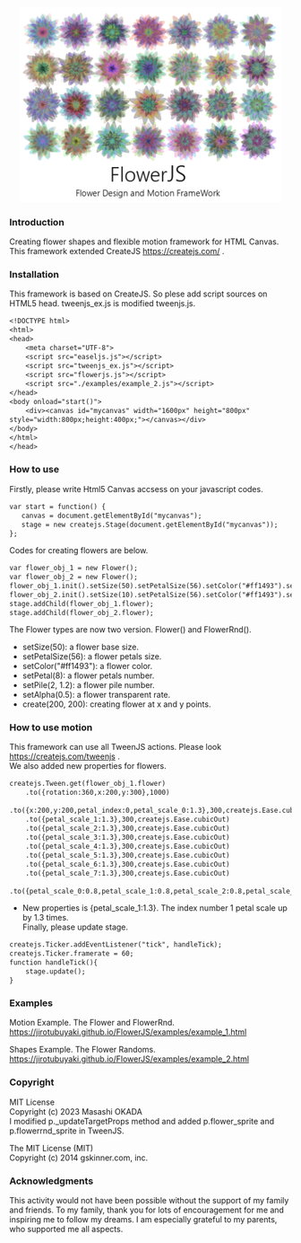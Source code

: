 <p align="center"><img width="470px" src="https://raw.githubusercontent.com/jirotubuyaki/jirotubuyaki.github.io/master/gimp/profile.png"></p>

### Introduction
Creating flower shapes and flexible motion framework for HTML Canvas. This framework extended CreateJS https://createjs.com/ .

### Installation
This framework is based on CreateJS. So plese add script sources on HTML5 head.
tweenjs_ex.js is modified tweenjs.js.
```
<!DOCTYPE html>
<html>
<head>
	<meta charset="UTF-8">
	<script src="easeljs.js"></script>
	<script src="tweenjs_ex.js"></script>
	<script src="flowerjs.js"></script>
	<script src="./examples/example_2.js"></script>
</head>
<body onload="start()">
	<div><canvas id="mycanvas" width="1600px" height="800px" style="width:800px;height:400px;"></canvas></div>
</body>
</html>
</head>
```

### How to use
Firstly, please write Html5 Canvas accsess on your javascript codes.
```
var start = function() {
   canvas = document.getElementById("mycanvas");
   stage = new createjs.Stage(document.getElementById("mycanvas"));
};
```   

Codes for creating flowers are below.
```
var flower_obj_1 = new Flower();
var flower_obj_2 = new Flower();
flower_obj_1.init().setSize(50).setPetalSize(56).setColor("#ff1493").setPetal(8).setPile(2,1.2).setAlpha(0.5).create(200,200);
flower_obj_2.init().setSize(10).setPetalSize(56).setColor("#ff1493").setPetal(8).setPile(3,1.2).setAlpha(0.5).create(200,200);
stage.addChild(flower_obj_1.flower);
stage.addChild(flower_obj_2.flower);
``` 

The Flower types are now two version. Flower() and FlowerRnd().
* setSize(50): a flower base size.
* setPetalSize(56): a flower petals size.
* setColor("#ff1493"): a flower color.
* setPetal(8): a flower petals number.
* setPile(2, 1.2): a flower pile number.
* setAlpha(0.5): a flower transparent rate.
* create(200, 200): creating flower at x and y points.

### How to use motion
This framework can use all TweenJS actions. Please look https://createjs.com/tweenjs .  
We also added new properties for flowers.

``` 
createjs.Tween.get(flower_obj_1.flower)
    .to({rotation:360,x:200,y:300},1000)
    .to({x:200,y:200,petal_index:0,petal_scale_0:1.3},300,createjs.Ease.cubicOut)
    .to({petal_scale_1:1.3},300,createjs.Ease.cubicOut)
    .to({petal_scale_2:1.3},300,createjs.Ease.cubicOut)
    .to({petal_scale_3:1.3},300,createjs.Ease.cubicOut)
    .to({petal_scale_4:1.3},300,createjs.Ease.cubicOut)
    .to({petal_scale_5:1.3},300,createjs.Ease.cubicOut)
    .to({petal_scale_6:1.3},300,createjs.Ease.cubicOut)
    .to({petal_scale_7:1.3},300,createjs.Ease.cubicOut)
    .to({petal_scale_0:0.8,petal_scale_1:0.8,petal_scale_2:0.8,petal_scale_3:0.8,petal_scale_4:0.8,petal_scale_5:0.8,petal_scale_6:0.8,petal_scale_7:0.8},600,createjs.Ease.cubicOut);
``` 

* New properties is {petal_scale_1:1.3}. The index number 1 petal scale up by 1.3 times.  
Finally, please update stage.

``` 
createjs.Ticker.addEventListener("tick", handleTick);
createjs.Ticker.framerate = 60;
function handleTick(){      
    stage.update();
}
``` 

### Examples
Motion Example. The Flower and FlowerRnd.  
https://jirotubuyaki.github.io/FlowerJS/examples/example_1.html

Shapes Example. The Flower Randoms.  
https://jirotubuyaki.github.io/FlowerJS/examples/example_2.html

### Copyright
MIT License  
Copyright (c) 2023 Masashi OKADA  
I modified p._updateTargetProps method and added p.flower_sprite and p.flowerrnd_sprite in TweenJS.  
  
The MIT License (MIT)  
Copyright (c) 2014 gskinner.com, inc.  

### Acknowledgments
This activity would not have been possible without the support of my family and friends. To my family, thank you for lots of encouragement for me and inspiring me to follow my dreams. I am especially grateful to my parents, who supported me all aspects.
